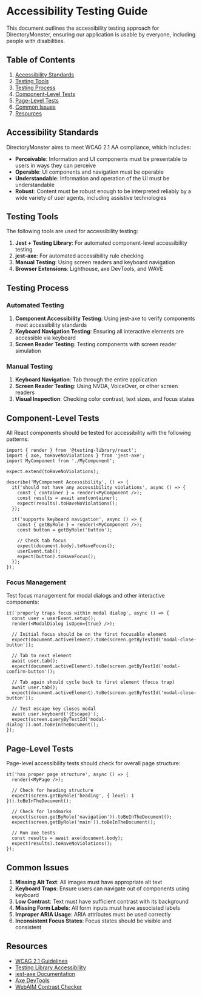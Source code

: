 # Accessibility Testing Guide

This document outlines the accessibility testing approach for DirectoryMonster, ensuring our application is usable by everyone, including people with disabilities.

## Table of Contents

1. [Accessibility Standards](#accessibility-standards)
2. [Testing Tools](#testing-tools)
3. [Testing Process](#testing-process)
4. [Component-Level Tests](#component-level-tests)
5. [Page-Level Tests](#page-level-tests)
6. [Common Issues](#common-issues)
7. [Resources](#resources)

## Accessibility Standards

DirectoryMonster aims to meet WCAG 2.1 AA compliance, which includes:

- **Perceivable**: Information and UI components must be presentable to users in ways they can perceive
- **Operable**: UI components and navigation must be operable
- **Understandable**: Information and operation of the UI must be understandable
- **Robust**: Content must be robust enough to be interpreted reliably by a wide variety of user agents, including assistive technologies

## Testing Tools

The following tools are used for accessibility testing:

1. **Jest + Testing Library**: For automated component-level accessibility testing
2. **jest-axe**: For automated accessibility rule checking
3. **Manual Testing**: Using screen readers and keyboard navigation
4. **Browser Extensions**: Lighthouse, axe DevTools, and WAVE

## Testing Process

### Automated Testing

1. **Component Accessibility Testing**: Using jest-axe to verify components meet accessibility standards
2. **Keyboard Navigation Testing**: Ensuring all interactive elements are accessible via keyboard
3. **Screen Reader Testing**: Testing components with screen reader simulation

### Manual Testing

1. **Keyboard Navigation**: Tab through the entire application
2. **Screen Reader Testing**: Using NVDA, VoiceOver, or other screen readers
3. **Visual Inspection**: Checking color contrast, text sizes, and focus states

## Component-Level Tests

All React components should be tested for accessibility with the following patterns:

```tsx
import { render } from '@testing-library/react';
import { axe, toHaveNoViolations } from 'jest-axe';
import MyComponent from './MyComponent';

expect.extend(toHaveNoViolations);

describe('MyComponent Accessibility', () => {
  it('should not have any accessibility violations', async () => {
    const { container } = render(<MyComponent />);
    const results = await axe(container);
    expect(results).toHaveNoViolations();
  });
  
  it('supports keyboard navigation', async () => {
    const { getByRole } = render(<MyComponent />);
    const button = getByRole('button');
    
    // Check tab focus
    expect(document.body).toHaveFocus();
    userEvent.tab();
    expect(button).toHaveFocus();
  });
});
```

### Focus Management

Test focus management for modal dialogs and other interactive components:

```tsx
it('properly traps focus within modal dialog', async () => {
  const user = userEvent.setup();
  render(<ModalDialog isOpen={true} />);
  
  // Initial focus should be on the first focusable element
  expect(document.activeElement).toBe(screen.getByTestId('modal-close-button'));
  
  // Tab to next element
  await user.tab();
  expect(document.activeElement).toBe(screen.getByTestId('modal-confirm-button'));
  
  // Tab again should cycle back to first element (focus trap)
  await user.tab();
  expect(document.activeElement).toBe(screen.getByTestId('modal-close-button'));
  
  // Test escape key closes modal
  await user.keyboard('{Escape}');
  expect(screen.queryByTestId('modal-dialog')).not.toBeInTheDocument();
});
```

## Page-Level Tests

Page-level accessibility tests should check for overall page structure:

```tsx
it('has proper page structure', async () => {
  render(<MyPage />);
  
  // Check for heading structure
  expect(screen.getByRole('heading', { level: 1 })).toBeInTheDocument();
  
  // Check for landmarks
  expect(screen.getByRole('navigation')).toBeInTheDocument();
  expect(screen.getByRole('main')).toBeInTheDocument();
  
  // Run axe tests
  const results = await axe(document.body);
  expect(results).toHaveNoViolations();
});
```

## Common Issues

1. **Missing Alt Text**: All images must have appropriate alt text
2. **Keyboard Traps**: Ensure users can navigate out of components using keyboard
3. **Low Contrast**: Text must have sufficient contrast with its background
4. **Missing Form Labels**: All form inputs must have associated labels
5. **Improper ARIA Usage**: ARIA attributes must be used correctly
6. **Inconsistent Focus States**: Focus states should be visible and consistent

## Resources

- [WCAG 2.1 Guidelines](https://www.w3.org/TR/WCAG21/)
- [Testing Library Accessibility](https://testing-library.com/docs/dom-testing-library/api-accessibility/)
- [jest-axe Documentation](https://github.com/nickcolley/jest-axe)
- [Axe DevTools](https://www.deque.com/axe/devtools/)
- [WebAIM Contrast Checker](https://webaim.org/resources/contrastchecker/)
